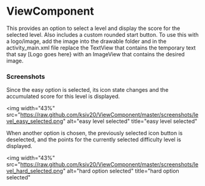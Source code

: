 # ViewComponent
This provides an option to select a level and display the score for the selected level.
Also includes a custom rounded start button.
To use this with a logo/image, add the image into the drawable folder and in the activity_main.xml file replace the TextView that contains the temporary text that say [Logo goes here} with an ImageView that contains the desired image.

### Screenshots
Since the easy option is selected, its icon state changes and the accumulated score for this level is displayed.

<img width="43%" src="https://raw.github.com/ksiv20/ViewComponent/master/screenshots/level_easy_selected.png" alt="easy level selected" title="easy level selected"</img>


When another option is chosen, the previously selected icon button is deselected, and the points for the currently selected difficulty level is displayed.

<img width="43%" src="https://raw.github.com/ksiv20/ViewComponent/master/screenshots/level_hard_selected.png" alt="hard option selected" title="hard option selected"</img>
